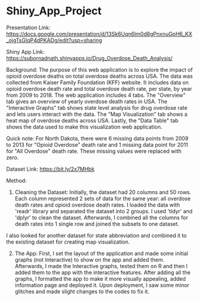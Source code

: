 # Shiny_App_Project

Presentation Link: https://docs.google.com/presentation/d/13Sk6Uqn6lm0d8gPnxnuGpH6_KX_ojgTsGIqP4dPKADg/edit?usp=sharing

Shiny App Link: https://subornadnath.shinyapps.io/Drug_Overdose_Death_Analysis/

Background:
The purpose of this web application is to explore the impact of opioid overdose deaths on total overdose deaths across USA. The data was collected from Kaiser Family Foundation (KFF) website. It includes data on opioid overdose death rate and total overdose death rate, per state, by year from 2009 to 2018. The web application includes 4 tabs. The "Overview" tab gives an overview of yearly overdose death rates in USA. The "Interactive Graphs" tab shows state level analysis for drug overdose rate and lets users interact with the data. The "Map Visualization" tab shows a heat map of overdose deaths across USA. Lastly, the "Data Table" tab shows the data used to make this visualization web application.

Quick note:
For North Dakota, there were 6 missing data points from 2009 to 2013 for "Opioid Overdose" death rate and 1 missing data point for 2011 for "All Overdose" death rate. These missing values were replaced with zero.

Dataset Link: https://bit.ly/2x7MHbk

Method:

1. Cleaning the Dataset:
Initially, the dataset had 20 columns and 50 rows. Each column represented 2 sets of data for the same year: all overdose death rates and opioid overdose death rates. I loaded the data with 'readr' library and separated the dataset into 2 groups. I used 'tidyr' and 'dplyr' to clean the dataset. Afterwards, I combined all the columns for death rates into 1 single row and joined the subsets to one dataset.

I also looked for another dataset for state abbreviation and combined it to the existing dataset for creating map visualization.

2. The App:
First, I set the layout of the application and made some initial graphs (not Interactive) to show on the app and added them. Afterwards, I made the Interactive graphs, tested them on R and then I added them to the app with the interactive features. After adding all the graphs, I formatted the app to make it more visually appealing, added information page and deployed it. Upon deployment, I saw some minor glitches and made slight changes to the codes to fix it.
